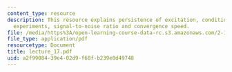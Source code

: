 ```yaml
---
content_type: resource
description: This resource explains persistence of excitation, conditions for informative
  experiments, signal-to-noise ratio and convergence speed.
file: /media/https%3A/open-learning-course-data-rc.s3.amazonaws.com/2-160-identification-estimation-and-learning-spring-2006/a2f9908439e402d9f68fb239e0d49748_lecture_17.pdf
file_type: application/pdf
resourcetype: Document
title: lecture_17.pdf
uid: a2f99084-39e4-02d9-f68f-b239e0d49748
---
```

